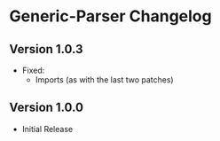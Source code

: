 # Generic-Parser Changelog

## Version 1.0.3
 - Fixed:
   - Imports (as with the last two patches)

## Version 1.0.0
 - Initial Release
